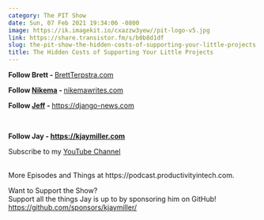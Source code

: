 ```yaml
---
category: The PIT Show
date: Sun, 07 Feb 2021 19:34:06 -0800
image: https://ik.imagekit.io/cxazzw3yew//pit-logo-v5.jpg
link: https://share.transistor.fm/s/b0b8d1df
slug: the-pit-show-the-hidden-costs-of-supporting-your-little-projects
title: The Hidden Costs of Supporting Your Little Projects
---
```


<p><strong>Follow </strong><a><strong>Brett</strong></a><strong> - </strong><a href="https://brettterpstra.com/">BrettTerpstra.com</a></p><p><strong>Follow </strong><a href="https://twitter.com/dev_nikema"><strong>Nikema</strong></a><strong> - </strong><a href="https://nikemawrites.com/">nikemawrites.com</a></p><p><strong>Follow </strong><a href="https://twitter.com/webology"><strong>Jeff</strong></a><strong> - </strong><a href="https://django-news.com/">https://django-news.com</a></p><p><br /></p><p><strong>Follow Jay - </strong><a href="https://kjaymiller.com"><strong>https://kjaymiller.com</strong></a></p><p>Subscribe to my <a href="https://www.youtube.com/channel/UCjoJU65IbXkKXsNqydro05Q">YouTube Channel<br /></a><br /></p><p>More Episodes and Things at https://podcast.productivityintech.com.</p><p>Want to Support the Show?<br />Support all the things Jay is up to by sponsoring him on GitHub!<br /><a href="https://github.com/sponsors/kjaymiller/">https://github.com/sponsors/kjaymiller/</a></p>